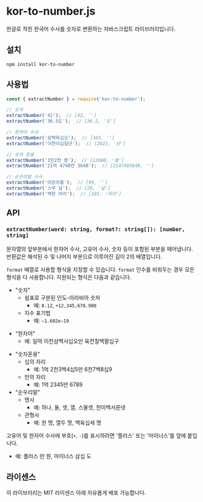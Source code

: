 # kor-to-number.js
한글로 적힌 한국어 수사를 숫자로 변환하는 자바스크립트 라이브러리입니다.

## 설치
`npm install kor-to-number`

## 사용법
```javascript
const { extractNumber } = require('kor-to-number');

// 숫자
extractNumber('42');  // [42, '']
extractNumber('36.5도');  // [36.5, '도']

// 한자어 수사
extractNumber('삼백육십오');  // [365, '']
extractNumber('이천이십일년');  // [2021, '년']

// 숫자 혼용
extractNumber('1만2천 봉');  // [12000, '봉']
extractNumber('21억 4748만 3648');  // [2147483648, '']

// 순우리말 수사
extractNumber('아흔아홉');  // [99, '']
extractNumber('스무 날');  // [20, '날']
extractNumber('백한 마리');  // [101, '마리']
```

## API
### `extractNumber(word: string, format?: string[]): [number, string]`
문자열의 앞부분에서 한자어 수사, 고유어 수사, 숫자 등이 포함된 부분을 떼어냅니다.
반환값은 해석된 수 및 나머지 부분으로 이루어진 길이 2의 배열입니다.

`format` 배열로 사용할 형식을 지정할 수 있습니다.
`format` 인수를 비워두는 경우 모든 형식을 다 사용합니다.
지원되는 형식은 다음과 같습니다.
+ "숫자"
  * 쉼표로 구분된 인도-아라비아 숫자
    - 예: `0.12`, `+12,345,678.900`
  * 지수 표기법
    - 예: `−1.602e−19`
* "한자어"
  - 예: 일억 이천삼백사십오만 육천칠백팔십구
+ "숫자혼용"
  * 십의 자리
    - 예: 1억 2천3백4십5만 6천7백8십9
  * 만의 자리
    - 예: 1억 2345만 6789
+ "순우리말"
  * 명사
    - 예: 하나, 둘, 셋, 열, 스물셋, 천이백서른넷
  * 관형사
    - 예: 한 명, 열두 명, 백육십세 명

고유어 및 한자어 수사에 부호(`+`, `-`)를 표시하려면 '플러스' 또는 '마이너스'를 앞에 붙입니다.
- 예: 플러스 만 원, 마이너스 삼십 도

## 라이센스
이 라이브러리는 MIT 라이센스 아래 자유롭게 배포 가능합니다.
